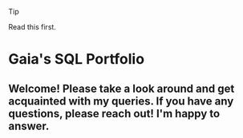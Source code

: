 > [!TIP]
> Read this first.

# Gaia's SQL Portfolio
## Welcome! Please take a look around and get acquainted with my queries. If you have any questions, please reach out! I'm happy to answer.
